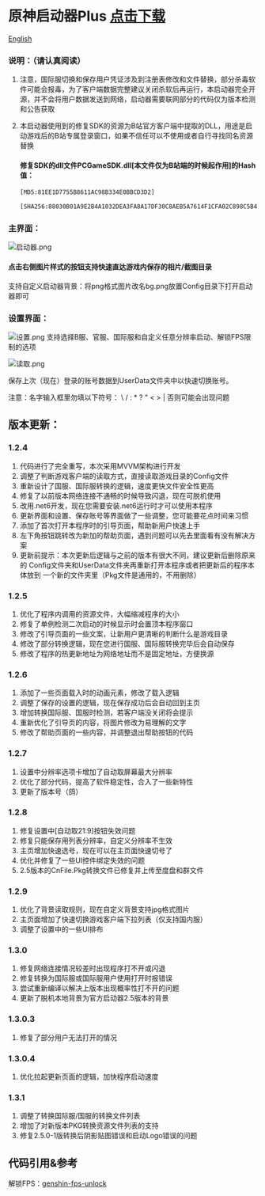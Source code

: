 # 原神启动器Plus	[点击下载](https://github.com/DawnFz/Genshin-LauncherDIY/releases)

[English](README_EN.md)

### 说明：（请认真阅读）

1. 注意，国际服切换和保存用户凭证涉及到注册表修改和文件替换，部分杀毒软件可能会报毒，为了客户端数据完整建议关闭杀软后再运行，本启动器完全开源，并不会将用户数据发送到网络，启动器需要联网部分的代码仅为版本检测和公告获取

2. 本启动器使用到的修复SDK的资源为B站官方客户端中提取的DLL，用途是启动游戏后的B站专属登录窗口，如果不信任可以不使用或者自行寻找同名资源替换
   
   #### 修复SDK的dll文件PCGameSDK.dll[本文件仅为B站端的时候起作用]的Hash值：
   
   ```html
   [MD5:81EE1D7755B8611AC98B334E0BBCD3D2]
   ```
   ```html
   [SHA256:88030B01A9E2B4A1032DEA3FA8A17DF30C8AEB5A7614F1CFA02C898C5B4371EA]
   ```
   
   

### 主界面：

![启动器.png](https://s2.loli.net/2022/01/27/UAfdun9mHgI6QNv.png)

#### 点击右侧图片样式的按钮支持快速直达游戏内保存的相片/截图目录

支持自定义启动器背景：将png格式图片改名bg.png放置Config目录下打开启动器即可

### 设置界面：
![设置.png](https://s2.loli.net/2022/01/27/ndKhve1sNT9AcwE.png)
支持选择B服、官服、国际服和自定义任意分辨率启动、解锁FPS限制的选项  

![读取.png](https://s2.loli.net/2022/01/27/BdOS3FjWKN8v9UG.png)

保存上次（现在）登录的账号数据到UserData文件夹中以快速切换账号。

注意：名字输入框里勿填以下符号：   \ / : * ? " < > |    否则可能会出现问题





## 版本更新：

### 1.2.4
1. 代码进行了完全重写，本次采用MVVM架构进行开发
2. 调整了判断游戏客户端的读取方式，直接读取游戏目录的Config文件
3. 重新设计了国服、国际服转换的逻辑，速度更快文件安全性更高
4. 修复了以前版本网络连接不通畅的时候导致闪退，现在可脱机使用
5. 改用.net6开发，现在您需要安装.net6运行时才可以使用本程序
6. 更新界面和设置、保存账号等界面做了一些调整，您可能要花点时间来习惯
7. 添加了首次打开本程序时的引导页面，帮助新用户快速上手
8. 左下角按钮跳转改为新加的帮助页面，遇到问题可以先去里面看有没有解决方案
9. 更新前提示：本次更新后逻辑与之前的版本有很大不同，建议更新后删除原来的
   Config文件夹和UserData文件夹再重新打开本程序或者把更新后的程序本体放到
   一个新的文件夹里（Pkg文件是通用的，不用删除）

### 1.2.5
1. 优化了程序内调用的资源文件，大幅缩减程序的大小
2. 修复了单例检测二次启动的时候显示时会置顶本程序窗口
3. 修改了引导页面的一些文案，让新用户更清晰的判断什么是游戏目录
4. 修改了部分转换逻辑，现在您进行国服、国际服转换完毕后会自动保存
5. 修改了程序的热更新地址为网络地址而不是固定地址，方便换源

### 1.2.6
1. 添加了一些页面载入时的动画元素，修改了载入逻辑
2. 调整了保存的设置的逻辑，现在保存成功后会自动回到主页
3. 增加转换国际服、国服时检测，若客户端没关闭将会提示
4. 重新优化了引导页的内容，将图片修改为易理解的文字
5. 修改了帮助页面的一些内容，并调整退出帮助按钮的代码

### 1.2.7
1. 设置中分辨率选项卡增加了自动取屏幕最大分辨率
1. 优化了部分代码，提高了软件稳定性，合入了一些新特性
1. 更新了版本号（鸽）

### 1.2.8
1. 修复设置中[自动取21:9]按钮失效问题
1. 修复只能保存用列表分辨率，自定义分辨率不生效
1. 主页增加快速选号，现在可以在主页面快速切号了
1. 优化并修复了一些UI控件绑定失效的问题
1. 2.5版本的CnFile.Pkg转换文件已修复并上传至度盘和群文件

### 1.2.9
1. 优化了背景读取规则，现在自定义背景支持jpg格式图片
1. 主页面增加了快速切换游戏客户端下拉列表（仅支持国内服）
1. 调整了设置中的一些UI排布 

### 1.3.0
1. 修复网络连接情况较差时出现程序打不开或闪退
1. 修复转换为国际服或国际服用户使用打开时报错误
1. 尝试重新编译以解决上版本出现概率性打不开的问题
1. 更新了脱机本地背景为官方启动器2.5版本的背景

### 1.3.0.3
1. 修复了部分用户无法打开的情况

### 1.3.0.4

1. 优化拉起更新页面的逻辑，加快程序启动速度

### 1.3.1
1. 调整了转换国际服/国服的转换文件列表
1. 增加了对新版本PKG转换资源文件列表的支持
1. 修复2.5.0-1版转换后阴影贴图错误和启动Logo错误的问题



## 代码引用&参考

解锁FPS：[genshin-fps-unlock](https://gitee.com/Euphony_Facetious/genshin-fps-unlock)
